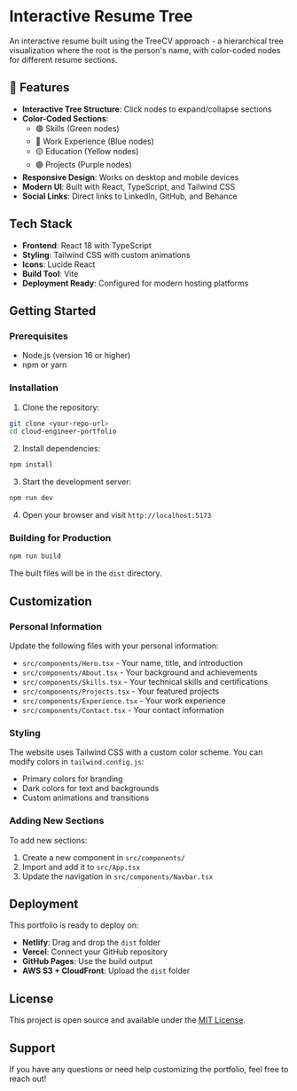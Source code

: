 # Interactive Resume Tree

An interactive resume built using the TreeCV approach - a hierarchical tree visualization where the root is the person's name, with color-coded nodes for different resume sections.

## 🌟 Features

- **Interactive Tree Structure**: Click nodes to expand/collapse sections
- **Color-Coded Sections**: 
  - 🟢 Skills (Green nodes)
  - 🔵 Work Experience (Blue nodes) 
  - 🟡 Education (Yellow nodes)
  - 🟣 Projects (Purple nodes)
- **Responsive Design**: Works on desktop and mobile devices
- **Modern UI**: Built with React, TypeScript, and Tailwind CSS
- **Social Links**: Direct links to LinkedIn, GitHub, and Behance

## Tech Stack

- **Frontend**: React 18 with TypeScript
- **Styling**: Tailwind CSS with custom animations
- **Icons**: Lucide React
- **Build Tool**: Vite
- **Deployment Ready**: Configured for modern hosting platforms

## Getting Started

### Prerequisites

- Node.js (version 16 or higher)
- npm or yarn

### Installation

1. Clone the repository:
```bash
git clone <your-repo-url>
cd cloud-engineer-portfolio
```

2. Install dependencies:
```bash
npm install
```

3. Start the development server:
```bash
npm run dev
```

4. Open your browser and visit `http://localhost:5173`

### Building for Production

```bash
npm run build
```

The built files will be in the `dist` directory.

## Customization

### Personal Information

Update the following files with your personal information:

- `src/components/Hero.tsx` - Your name, title, and introduction
- `src/components/About.tsx` - Your background and achievements
- `src/components/Skills.tsx` - Your technical skills and certifications
- `src/components/Projects.tsx` - Your featured projects
- `src/components/Experience.tsx` - Your work experience
- `src/components/Contact.tsx` - Your contact information

### Styling

The website uses Tailwind CSS with a custom color scheme. You can modify colors in `tailwind.config.js`:

- Primary colors for branding
- Dark colors for text and backgrounds
- Custom animations and transitions

### Adding New Sections

To add new sections:

1. Create a new component in `src/components/`
2. Import and add it to `src/App.tsx`
3. Update the navigation in `src/components/Navbar.tsx`

## Deployment

This portfolio is ready to deploy on:

- **Netlify**: Drag and drop the `dist` folder
- **Vercel**: Connect your GitHub repository
- **GitHub Pages**: Use the build output
- **AWS S3 + CloudFront**: Upload the `dist` folder

## License

This project is open source and available under the [MIT License](LICENSE).

## Support

If you have any questions or need help customizing the portfolio, feel free to reach out!
